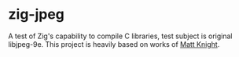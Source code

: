 # zig-jpeg
A test of Zig's capability to compile C libraries, test subject is original libjpeg-9e. This project is heavily based on works of [Matt Knight](https://github.com/mattnite).
